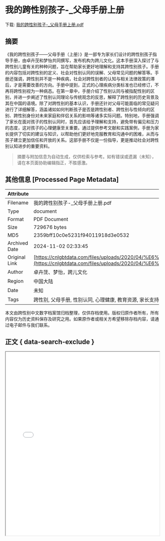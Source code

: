 # 我的跨性别孩子-_父母手册上册

<!-- tcd_download_link -->
下载: <a href="../我的跨性别孩子-_父母手册上册.pdf" download>我的跨性别孩子-_父母手册上册.pdf</a>
<!-- tcd_download_link_end -->

## 摘要

<!-- tcd_abstract -->
《我的跨性别孩子——父母手册（上册）》是一部专为家长们设计的跨性别孩子指导手册，由卓卉莐和梦怡共同撰写，发布机构为跨儿文化。这本手册深入探讨了与跨性别儿童有关的种种问题，旨在帮助家长更好地理解和支持其跨性别孩子。手册的内容包括对跨性别的定义、社会对性别认同的误解、父母常见问题的解答等。手册还强调，跨性别并不是一种疾病，社会对跨性别者的认知与相关法律政策的滞后，才是需要改善的方向。手册中提到，正式的心理疾病分类标准也已经修订，不再将跨性别视为一种病态。在第一章中，手册介绍了性别认同与被指配性别的区别，并进一步阐述了性别认同理论与传统观念的反思，解释了跨性别的历史背景及其在中国的语境。除了对跨性别的基本认识，手册还针对父母可能面临的常见疑问进行了详细解答，涵盖诸如如何判断孩子是否是跨性别者、跨性别与性倾向的区别、跨性别身份对未来家庭和伴侣关系的影响等诸多实际问题。特别地，手册强调了家长在面对孩子的性别认同时，首先应该给予理解和支持，避免带有偏见和压力的态度，这对孩子的心理健康至关重要。通过提供参考文献和实践案例，手册为家长提供了切实的建议与知识，以帮助他们更好地克服教育和沟通中的困难，从而与孩子建立更加信任和开放的关系。这部手册不仅是一份指导，更是推动社会对跨性别认知进步的重要资料。

<!-- tcd_abstract_end -->

> 摘要与附加信息为自动生成，仅供检索与参考。如有错误或遗漏（未知），请在本页面协助编辑指正，不胜感激。

## 其他信息 [Processed Page Metadata]

| Attribute       | Value                                  |
|-----------------|----------------------------------------|
| Filename        | 我的跨性别孩子-_父母手册上册.pdf                             |
| Type            | document                                 |
| Format          | PDF Document                               |
| Size            | 729676 bytes                           |
| MD5             | 2359bff10c0e5231f94011918d3e0532                                  |
| Archived Date   | 2024-11-02 02:33:45                             |
| Original Link   | [https://cnlgbtdata.com/files/uploads/2020/04/%E6%88%91%E7%9A%84%E8%B7%A8%E6%80%A7%E5%88%AB%E5%AD%A9%E5%AD%90%E7%88%B6%E6%AF%8D%E6%89%8B%E5%86%8C%E4%B8%8A%E5%86%8C.pdf](https://cnlgbtdata.com/files/uploads/2020/04/%E6%88%91%E7%9A%84%E8%B7%A8%E6%80%A7%E5%88%AB%E5%AD%A9%E5%AD%90%E7%88%B6%E6%AF%8D%E6%89%8B%E5%86%8C%E4%B8%8A%E5%86%8C.pdf)                         |
| Author          | 卓卉莐、梦怡，跨儿文化                               |
| Region          | 中国大陆                               |
| Date            | 未知                                 |
| Tags            | 跨性别, 父母手册, 性别认同, 心理健康, 教育资源, 家长支持, 跨儿文化, 社会认知                                 |

本文由跨性别中文数字档案馆归档整理，仅供存档使用。版权归原作者所有，所有内容仅为历史资料保存及研究之用。如果原作者或相关方希望移除存档内容，请通过电子邮件与我们联系。

## 正文 { data-search-exclude }

<!-- tcd_main_text -->
<iframe src="../我的跨性别孩子-_父母手册上册.pdf" width="100%" height="600px">
    <p>无法显示PDF，请下载查看。</p>
</iframe>
<!-- tcd_main_text_end -->

